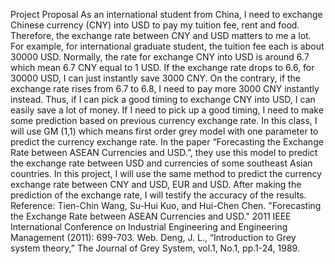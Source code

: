 Project Proposal
As an international student from China, I need to exchange Chinese currency (CNY) into USD to pay my tuition fee, rent and food. Therefore, the exchange rate between CNY and USD matters to me a lot. For example, for international graduate student, the tuition fee each is about 30000 USD. Normally, the rate for exchange CNY into USD is around 6.7 which mean 6.7 CNY equal to 1 USD. If the exchange rate drops to 6.6, for 30000 USD, I can just instantly save 3000 CNY. On the contrary, if the exchange rate rises from 6.7 to 6.8, I need to pay more 3000 CNY instantly instead. Thus, if I can pick a good timing to exchange CNY into USD, I can easily save a lot of money.
If I need to pick up a good timing, I need to make some prediction based on previous currency exchange rate. In this class, I will use GM (1,1) which means first order grey model with one parameter to predict the currency exchange rate.
In the paper “Forecasting the Exchange Rate between ASEAN Currencies and USD.”, they use this model to predict the exchange rate between USD and currencies of some southeast Asian countries. In this project, I will use the same method to predict the currency exchange rate between CNY and USD, EUR and USD. After making the prediction of the exchange rate, I will testify the accuracy of the results.
Reference:
Tien-Chin Wang, Su-Hui Kuo, and Hui-Chen Chen. "Forecasting the Exchange Rate between ASEAN Currencies and USD." 2011 IEEE International Conference on Industrial Engineering and Engineering Management (2011): 699-703. Web.
Deng, J. L., “Introduction to Grey system theory,” The Journal of Grey System, vol.1, No.1, pp.1-24, 1989.

